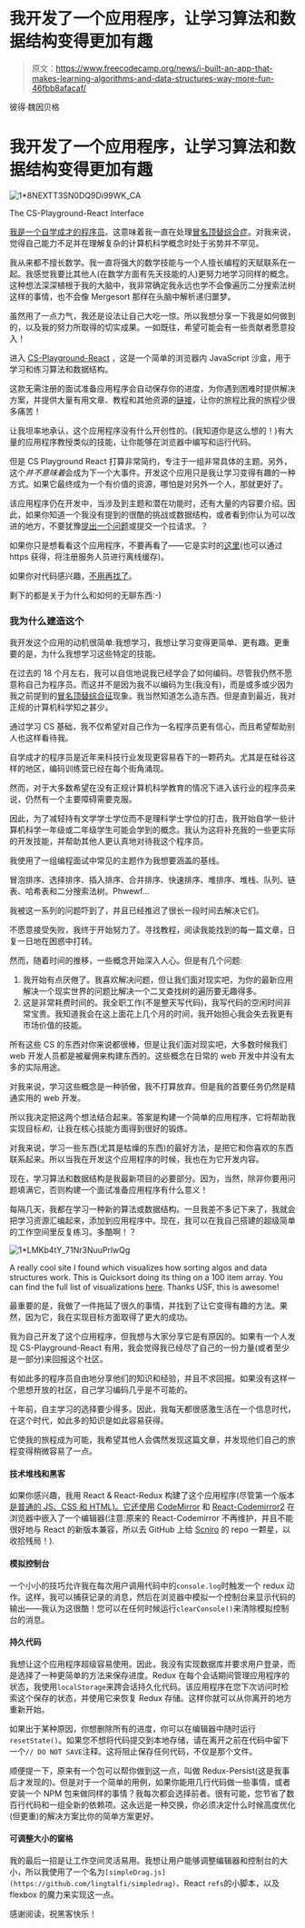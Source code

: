 # 我开发了一个应用程序，让学习算法和数据结构变得更加有趣

> 原文：<https://www.freecodecamp.org/news/i-built-an-app-that-makes-learning-algorithms-and-data-structures-way-more-fun-46fbb8afacaf/>

彼得·魏因贝格

# 我开发了一个应用程序，让学习算法和数据结构变得更加有趣

![1*8NEXTT3SN0DQ9Di99WK_CA](img/a2177805c32aef6ec9f3d6dd05bb89d0.png)

The CS-Playground-React Interface

[我是一个自学成才的程序员](https://medium.freecodecamp.org/the-freecodecamp-alumni-network-a-homegrown-mentorship-network-for-fcc-alumni-529e4531c34f)。这意味着我一直在处理[冒名顶替综合症](https://guide.freecodecamp.org/working-in-tech/imposter-syndrome)。对我来说，觉得自己能力不足并在理解复杂的计算机科学概念时处于劣势并不罕见。

我从来都不擅长数学。我一直将强大的数学技能与一个人擅长编程的天赋联系在一起。我感觉我要比其他人(在数学方面有先天技能的人)更努力地学习同样的概念。这种想法深深植根于我的大脑中，我非常确定我永远也学不会像遍历二分搜索法树这样的事情，也不会像 Mergesort 那样在头脑中解析递归噩梦。

虽然用了一点力气，我还是设法让自己大吃一惊。所以我想分享一下我是如何做到的，以及我的努力所取得的切实成果。一如既往，希望可能会有一些贡献者愿意投入！

进入 [CS-Playground-React](http://cs-playground-react.surge.sh/) ，这是一个简单的浏览器内 JavaScript 沙盒，用于学习和练习算法和数据结构。

这款无需注册的面试准备应用程序会自动保存你的进度，为你遇到困难时提供解决方案，并提供大量有用文章、教程和其他资源的[链接](https://github.com/no-stack-dub-sack/cs-playground-react/blob/master/RESOURCES.md)，让你的旅程比我的旅程少很多痛苦！

让我坦率地承认，这个应用程序没有什么开创性的。(我知道你是这么想的！)有大量的应用程序教授类似的技能，让你能够在浏览器中编写和运行代码。

但是 CS Playground React 打算非常简约，专注于一组非常具体的主题。另外，这个*并不意味着*会成为下一个大事件。开发这个应用只是我让学习变得有趣的一种方式。如果它最终成为一个有价值的资源，哪怕是对另外一个人，那就更好了。

该应用程序仍在开发中，当涉及到主题和潜在功能时，还有大量的内容要介绍。因此，如果你知道一个我没有提到的很酷的挑战或数据结构，或者看到你认为可以改进的地方，不要犹豫[提出一个问题](https://github.com/no-stack-dub-sack/cs-playground-react/issues/new)或提交一个拉请求。？

如果你只是想看看这个应用程序，不要再看了——它是实时的[这里](http://cs-playground-react.surge.sh)(也可以通过 https 获得，将注册服务人员进行离线缓存)。

如果你对代码感兴趣，[不用再找了](https://github.com/no-stack-dub-sack/cs-playground-react)。

剩下的都是关于为什么和如何的无聊东西:-)

### 我为什么建造这个

我开发这个应用的动机很简单:我想学习，我想让学习变得更简单、更有趣。更重要的是，为什么我想学习这些特定的技能。

在过去的 18 个月左右，我可以自信地说我已经学会了如何编码。尽管我仍然不愿意称自己为程序员。而这并不是因为我不以编码为生(我没有)，而是或多或少因为我之前提到的[冒名顶替综合征](https://en.wikipedia.org/wiki/Impostor_syndrome)现象。我当然知道怎么造东西。但是直到最近，我对正规的计算机科学知之甚少。

通过学习 CS 基础，我不仅希望对自己作为一名程序员更有信心，而且希望帮助别人也这样看待我。

自学成才的程序员是近年来科技行业发现更容易吞下的一颗药丸。尤其是在硅谷这样的地区，编码训练营已经在每个街角涌现。

然而，对于大多数希望在没有正规计算机科学教育的情况下进入该行业的程序员来说，仍然有一个主要障碍需要克服。

因此，为了减轻持有文学学士学位而不是理科学士学位的打击，我开始自学一些计算机科学一年级或二年级学生可能会学到的概念。我认为这将补充我的一些更实际的开发技能，并帮助其他人更认真地对待我这个程序员。

我使用了一组编程面试中常见的主题作为我想要涵盖的基线。

冒泡排序、选择排序、插入排序、合并排序、快速排序、堆排序、堆栈、队列、链表、哈希表和二分搜索法树。Phwewf…

我被这一系列的问题吓到了，并且已经推迟了很长一段时间去解决它们。

不愿意接受失败，我终于开始努力了。寻找教程，阅读我能找到的每一篇文章，日复一日地在困惑中打转。

然而，随着时间的推移，一些概念开始深入人心。但是有几个问题:

1.  我开始有点厌倦了。我喜欢解决问题，但让我们面对现实吧，为你的最新应用解决一个现实世界的问题比解决一个二叉查找树的遍历要无趣得多。
2.  这是非常耗费时间的。我全职工作(不是整天写代码)，我写代码的空闲时间非常宝贵。我知道我会在这上面花上几个月的时间，我开始担心我会失去我更有市场价值的技能。

所有这些 CS 的东西对你来说都很棒，但是让我们面对现实吧，大多数时候我们 web 开发人员都是被雇佣来构建东西的。这些概念在日常的 web 开发中并没有太多的实际用途。

对我来说，学习这些概念是一种骄傲，我不打算放弃。但是我的首要任务仍然是精通实用的 web 开发。

所以我决定把这两个想法结合起来。答案是构建一个简单的应用程序，它将帮助我实现目标*和*，让我在核心技能方面得到很好的锻炼。

对我来说，学习一些东西(尤其是枯燥的东西)的最好方法，是把它和你喜欢的东西联系起来。所以当我在开发这个应用程序的时候，我也在为它开发内容。

现在，学习算法和数据结构是我最新项目的必要部分。因为，当然，除非你要用问题填满它，否则构建一个面试准备应用程序有什么意义！

每隔几天，我都在学习一种新的算法或数据结构。一旦我差不多记下来了，我就会把学习资源汇编起来，添加到应用程序中。现在，我可以在我自己搭建的超级简单的工作空间里反复练习。多酷啊！？

![1*LMKb4tY_71Nr3NuuPrlwQg](img/1dfede005d2543f5ea32518a098c5540.png)

A really cool site I found which visualizes how sorting algos and data structures work. This is Quicksort doing its thing on a 100 item array. You can find the full list of visualizations [here](https://www.cs.usfca.edu/~galles/visualization/Algorithms.html). Thanks USF, this is awesome!

最重要的是，我做了一件拖延了很久的事情，并找到了让它变得有趣的方法。果然，因为它，我在实现目标方面取得了更大的成功。

我为自己开发了这个应用程序，但我想与大家分享它是有原因的。如果有一个人发现 CS-Playground-React 有用，我会觉得我已经尽了自己的一份力量(或者至少是一部分)来回报这个社区。

有如此多的程序员自由地分享他们的知识和经验，并且不求回报。如果没有这样一个思想开放的社区，自己学习编码几乎是不可能的。

十年前，自主学习的选择要少得多。因此，我每天都很感激生活在一个信息时代，在这个时代，如此多的知识是如此容易获得。

它使我的旅程成为可能，我希望其他人会偶然发现这篇文章，并发现他们自己的旅程变得稍微容易了一点。

#### 技术堆栈和黑客

如果你感兴趣，我用 React & React-Redux 构建了这个应用程序(尽管第一个版本[是普通的 JS、CSS 和 HTML)。它还使用](https://github.com/no-stack-dub-sack/algos-and-data-structures) [CodeMirror](https://codemirror.net/) 和 [React-Codemirror2](https://github.com/scniro/react-codemirror2) 在浏览器中嵌入了一个编辑器(注意:原来的 React-Codemirror 不再维护，并且不能很好地与 React 的新版本兼容，所以去 GitHub 上给 [Scniro](https://github.com/scniro) 的 repo 一颗星，以收拾残局！).

#### 模拟控制台

一个小小的技巧允许我在每次用户调用代码中的`console.log`时触发一个 redux 动作。这样，我可以捕获记录的消息，然后在浏览器中模拟一个控制台来显示代码的输出——我认为这很酷！您可以在任何时候运行`clearConsole()`来清除模拟控制台的消息。

#### 持久代码

我想让这个应用程序超级容易使用。因此，我没有实现数据库并要求用户登录，而是选择了一种更简单的方法来保存进度。Redux 在每个会话期间管理应用程序的状态，我使用`localStorage`来跨会话持久化代码。该应用程序在您下次访问时检索这个保存的状态，并使用它来恢复 Redux 存储。这样你就可以从你离开的地方重新开始。

如果出于某种原因，你想删除所有的进度，你可以在编辑器中随时运行`resetState()`。如果您不想将代码提交到本地存储，请在离开之前在代码中留下一个`// DO NOT SAVE`注释。这将阻止保存任何代码，不仅是那个文件。

顺便提一下，原来有一个包可以帮你做到这一点，叫做 Redux-Persist(这是我事后才发现的)。但是对于一个简单的用例，如果你能用几行代码做一些事情，或者安装一个 NPM 包来做同样的事情？我每次都会选择前者。很有可能，您节省了数百行代码和一组全新的依赖项。这永远是一种交换，你必须决定什么时候高度优化(但更重)的解决方案比你的简单方案更好。

#### 可调整大小的窗格

我的最后一招是让工作空间灵活易用。我想让用户能够调整编辑器和控制台的大小，所以我使用了一个名为`[simpleDrag.js](https://github.com/lingtalfi/simpledrag)`、React `refs`的小脚本，以及 flexbox 的魔力来实现这一点。

感谢阅读，祝黑客快乐！